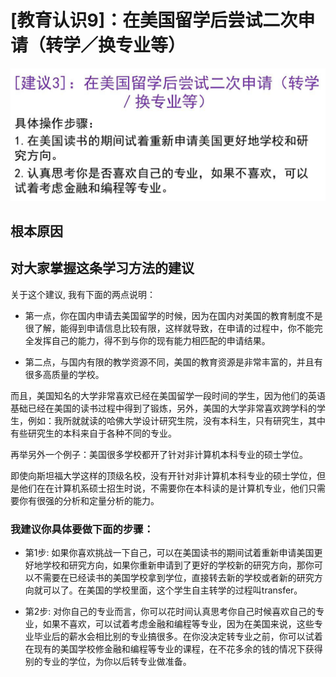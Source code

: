 # [教育认识9]：在美国留学后尝试二次申请（转学／换专业等）

![](/images/章4-最大限度利用现有教育系统的资源/9.在美国留学后尝试二次申请（转学／换专业等）/幻灯片12.JPG)

## 根本原因

## 对大家掌握这条学习方法的建议

关于这个建议, 我有下面的两点说明：

- 第一点，你在国内申请去美国留学的时候，因为在国内对美国的教育制度不是很了解，能得到申请信息比较有限，这样就导致，在申请的过程中，你不能完全发挥自己的能力，得不到与你的现有能力相匹配的申请结果。

- 第二点，与国内有限的教学资源不同，美国的教育资源是非常丰富的，并且有很多高质量的学校。

而且，美国知名的大学非常喜欢已经在美国留学一段时间的学生，因为他们的英语基础已经在美国的读书过程中得到了锻炼，另外，美国的大学非常喜欢跨学科的学生，例如：我所就就读的哈佛大学设计研究生院，没有本科生，只有研究生，其中有些研究生的本科来自于各种不同的专业。

再举另外一个例子：美国很多学校都开了针对非计算机本科专业的硕士学位。

即使向斯坦福大学这样的顶级名校，没有开针对非计算机本科专业的硕士学位，但是他们在在计算机系硕士招生时说，不需要你在本科读的是计算机专业，他们只需要你有很强的分析和定量分析的能力。

### 我建议你具体要做下面的步骤：

- 第1步: 如果你喜欢挑战一下自己，可以在美国读书的期间试着重新申请美国更好地学校和研究方向，如果你重新申请到了更好的学校新的研究方向，那你可以不需要在已经读书的美国学校拿到学位，直接转去新的学校或者新的研究方向就可以了。在美国的学校里面，这个学生自主转学的过程叫transfer。

- 第2步: 对你自己的专业而言，你可以花时间认真思考你自己时候喜欢自己的专业，如果不喜欢，可以试着考虑金融和编程等专业，因为在美国来说，这些专业毕业后的薪水会相比别的专业搞很多。在你没决定转专业之前，你可以试着在现有的美国学校修金融和编程等专业的课程，在不花多余的钱的情况下获得别的专业的学位，为你以后转专业做准备。

